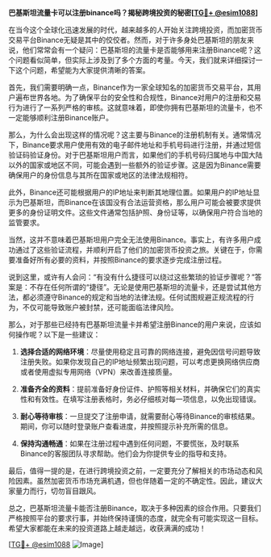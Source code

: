 **巴基斯坦流量卡可以注册binance吗？揭秘跨境投资的秘密[[TG💪+ @esim1088](https://t.me/s/esim1088)]**

在当今这个全球化迅速发展的时代，越来越多的人开始关注跨境投资，而加密货币交易平台Binance无疑是其中的佼佼者。然而，对于许多身处巴基斯坦的朋友来说，他们常常会有一个疑问：巴基斯坦的流量卡是否能够用来注册Binance呢？这个问题看似简单，但实际上涉及到了多个方面的考量。今天，我们就来详细探讨一下这个问题，希望能为大家提供清晰的答案。

首先，我们需要明确一点，Binance作为一家全球知名的加密货币交易平台，其用户遍布世界各地。为了确保平台的安全性和合规性，Binance对用户的注册和交易行为进行了一系列严格的审核。这就意味着，即使你拥有巴基斯坦的流量卡，也不一定能够顺利注册Binance账户。

那么，为什么会出现这样的情况呢？这主要与Binance的注册机制有关。通常情况下，Binance要求用户使用有效的电子邮件地址和手机号码进行注册，并通过短信验证码验证身份。对于巴基斯坦用户而言，如果他们的手机号码归属地与中国大陆以外的国家或地区不同，可能会遇到一些额外的验证步骤。这是因为Binance需要确保用户的身份信息与其所在国家或地区的法律法规相符。

此外，Binance还可能根据用户的IP地址来判断其地理位置。如果用户的IP地址显示为巴基斯坦，而Binance在该国没有合法运营资格，那么用户可能会被要求提供更多的身份证明文件。这些文件通常包括护照、身份证等，以确保用户符合当地的监管要求。

当然，这并不意味着巴基斯坦用户完全无法使用Binance。事实上，有许多用户成功通过了这些验证流程，并顺利开启了他们的加密货币投资之旅。关键在于，你需要准备好所有必要的资料，并按照Binance的要求逐步完成注册过程。

说到这里，或许有人会问：“有没有什么捷径可以绕过这些繁琐的验证步骤呢？”答案是：不存在任何所谓的“捷径”。无论是使用巴基斯坦的流量卡，还是尝试其他方法，都必须遵守Binance的规定和当地的法律法规。任何试图规避正规流程的行为，不仅可能导致账户被封禁，还可能面临法律风险。

那么，对于那些已经持有巴基斯坦流量卡并希望注册Binance的用户来说，应该如何操作呢？以下是一些建议：

1. **选择合适的网络环境**：尽量使用稳定且可靠的网络连接，避免因信号问题导致注册失败。如果你发现自己的IP地址频繁出现问题，可以考虑更换网络供应商或者使用虚拟专用网络（VPN）来改善连接质量。

2. **准备齐全的资料**：提前准备好身份证件、护照等相关材料，并确保它们的真实性和有效性。在填写注册表格时，务必仔细核对每一项信息，以免出现错误。

3. **耐心等待审核**：一旦提交了注册申请，就需要耐心等待Binance的审核结果。期间，你可以随时登录账户查看进度，并按照提示补充所需的信息。

4. **保持沟通畅通**：如果在注册过程中遇到任何问题，不要慌张，及时联系Binance的客服团队寻求帮助。他们会为你提供专业的指导和支持。

最后，值得一提的是，在进行跨境投资之前，一定要充分了解相关的市场动态和风险因素。虽然加密货币市场充满机遇，但也伴随着一定的不确定性。因此，建议大家量力而行，切勿盲目跟风。

总之，巴基斯坦流量卡能否注册Binance，取决于多种因素的综合作用。只要我们严格按照平台的要求行事，并始终保持谨慎的态度，就完全有可能实现这一目标。希望大家都能在未来的投资道路上越走越远，收获满满的成功！

[[TG💪+ @esim1088](https://t.me/s/esim1088) ![Image](https://i.postimg.cc/4NQfJmqS/Snipaste-2025-05-13-00-14-12.png)]